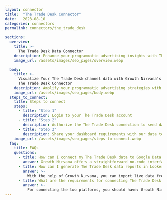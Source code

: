 ```yaml
---
layout: connector
title:  "The Trade Desk Connector"
date:   2023-08-10
categories: connectors
permalink: connectors/the_trade_desk

sections:
  overview:
    title: >-
      The Trade Desk Data Connector
    description: Enhance your programmatic advertising insights with The Trade Desk integration. Seamlessly merge advertising performance data from The Trade Desk with Looker Studio's analytical capabilities, unlocking insights that shape ad strategies, audience engagement, and campaign success.
    image_url: /assets/images/seo_pages/overview.webp

  body:
    title: >-
      Visualize Your The Trade Desk channel data with Growth Nirvana's
      The Trade Desk Connector
    description: Amplify your programmatic advertising strategies with The Trade Desk insights integrated into Looker Studio.
    image_url: /assets/images/seo_pages/body.webp
  steps_to_connect:
    title: Steps to connect
    steps:
      - title: "Step 1"
        description: Login to your The Trade Desk account
      - title: "Step 2"
        description: Authorize the The Trade Desk connection to send data to Growth Nirvana
      - title: "Step 3"
        description: Share your dashboard requirements with our data team. We will build the report for you.
    image_url: /assets/images/seo_pages/steps-to-connect.webp
  faq:
    title: FAQs
    questions:
      - title: How can I connect my The Trade Desk data to Google Data Studio/Looker Studio?
        answer: Growth Nirvana offers a straightforward no-code interface to connect to The Trade Desk data sources.
      - title: How can I generate The Trade Desk data reports in Looker Studio?
        answer: >-
          With the help of Growth Nirvana, you can import live data from The Trade Desk into Looker Studio. These data can be viewed in charts, tables, and dashboards to generate branded reports that can be shared instantly.
      - title: What are the requirements for connecting The Trade Desk and Looker Studio?
        answer: >-
          For connecting the two platforms, you should have: Growth Nirvana Account and The Trade Desk Ads Account
---
```

